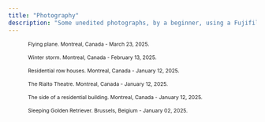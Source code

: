 ```yaml
---
title: "Photography"
description: "Some unedited photographs, by a beginner, using a Fujifilm X100VI. Images are compressed for faster loading speed."
---
```


<figure>
	<img src="/DSCF0997.JPG" alt="" />
	<figcaption style="font-size: 75%">Flying plane. Montreal, Canada - March 23, 2025.</figcaption>
</figure>

<figure>
	<img src="/DSCF0981.JPG" alt="" />
	<figcaption style="font-size: 75%">Winter storm. Montreal, Canada - February 13, 2025.</figcaption>
</figure>

<figure>
	<img src="/DSCF0922.JPG" alt="" />
	<figcaption style="font-size: 75%">Residential row houses. Montreal, Canada - January 12, 2025.</figcaption>
</figure>

<figure>
	<img src="/DSCF0966.JPG" alt="" />
	<figcaption style="font-size: 75%">The Rialto Theatre. Montreal, Canada - January 12, 2025.</figcaption>
</figure>

<figure>
	<img src="/DSCF0970.JPG" alt="" />
	<figcaption style="font-size: 75%">The side of a residential building. Montreal, Canada - January 12, 2025.</figcaption>
</figure>

<figure>
	<img src="/DSCF0628.JPG" alt="" />
	<figcaption style="font-size: 75%">Sleeping Golden Retriever. Brussels, Belgium - January 02, 2025.</figcaption>
</figure>
